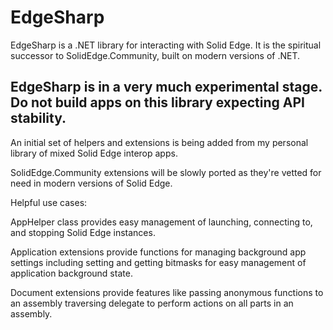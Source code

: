 # EdgeSharp

EdgeSharp is a .NET library for interacting with Solid Edge. It is the spiritual successor to SolidEdge.Community, built on modern versions of .NET.
## EdgeSharp is in a very much experimental stage. Do not build apps on this library expecting API stability.

An initial set of helpers and extensions is being added from my personal library of mixed Solid Edge interop apps.

SolidEdge.Community extensions will be slowly ported as they're vetted for need in modern versions of Solid Edge.

Helpful use cases:

AppHelper class provides easy management of launching, connecting to, and stopping Solid Edge instances.

Application extensions provide functions for managing background app settings including setting and getting bitmasks for easy management of application background state.

Document extensions provide features like passing anonymous functions to an assembly traversing delegate to perform actions on all parts in an assembly.

